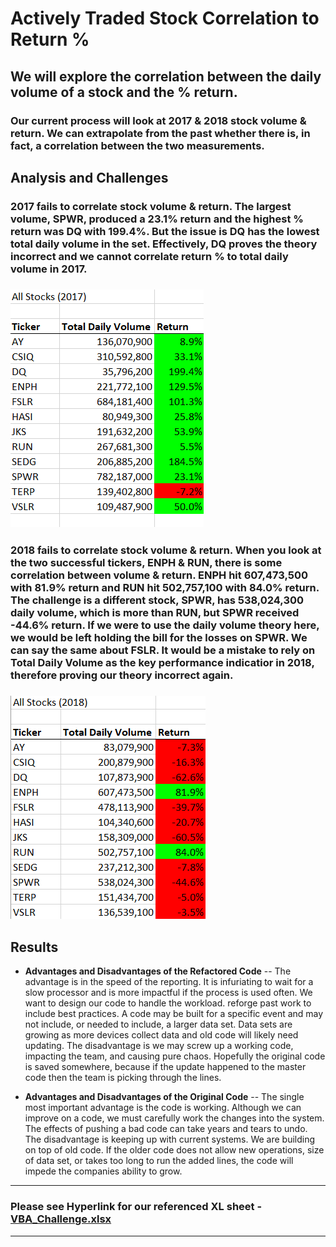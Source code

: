 # Actively Traded Stock Correlation to Return %

## We will explore the correlation between the daily volume of a stock and the % return.

### Our current process will look at 2017 & 2018 stock volume & return. We can extrapolate from the past whether there is, in fact, a correlation between the two measurements. 

## Analysis and Challenges 

### 2017 fails to correlate stock volume & return. The largest volume, SPWR, produced a 23.1% return and the highest % return was DQ with 199.4%. But the issue is DQ has the lowest total daily volume in the set. Effectively, DQ proves the theory incorrect and we cannot correlate return % to total daily volume in 2017. 

### ![VBA_Challenge_2017](https://github.com/ScottyMacCVC/stock-analysis/blob/main/Resources/VBA_Challenge_2017.png) 

### 2018 fails to correlate stock volume & return. When you look at the two successful tickers, ENPH & RUN, there is some correlation between volume & return. ENPH hit 607,473,500 with 81.9% return and RUN hit 502,757,100 with 84.0% return. The challenge is a different stock, SPWR, has 538,024,300 daily volume, which is more than RUN, but SPWR received -44.6% return. If we were to use the daily volume theory here, we would be left holding the bill for the losses on SPWR. We can say the same about FSLR. It would be a mistake to rely on Total Daily Volume as the key performance indicatior in 2018, therefore proving our theory incorrect again. 

### ![VBA_Challenge_2018](https://github.com/ScottyMacCVC/stock-analysis/blob/main/Resources/VBA_Challenge_2018.png)

## Results

- **Advantages and Disadvantages of the Refactored Code**
-- The advantage is in the speed of the reporting. It is infuriating to wait for a slow processor and is more impactful if the process is used often. We want to design our code to handle the workload. reforge past work to include best practices. A code may be built for a specific event and may not include, or needed to include, a larger data set. Data sets are growing as more devices collect data and old code will likely need updating. The disadvantage is we may screw up a working code, impacting the team, and causing pure chaos. Hopefully the original code is saved somewhere, because if the update happened to the master code then the team is picking through the lines. 

- **Advantages and Disadvantages of the Original Code**
-- The single most important advantage is the code is working. Although we can improve on a code, we must carefully work the changes into the system. The effects of pushing a bad code can take years and tears to undo. The disadvantage is keeping up with current systems. We are building on top of old code. If the older code does not allow new operations, size of data set, or takes too long to run the added lines, the code will impede the companies ability to grow. 
---
### Please see Hyperlink for our referenced XL sheet  - [VBA_Challenge.xlsx](https://github.com/ScottyMacCVC/stock-analysis/blob/main/green_stocks.xlsm)
---
